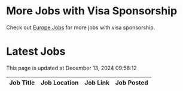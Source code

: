 # More Jobs with Visa Sponsorship

Check out [Europe Jobs](https://github.com/sureshparimi/europejobs#latest-jobs) for more jobs with visa sponsorship.

# Latest Jobs

This page is updated at December 13, 2024 09:58:12

| Job Title | Job Location | Job Link | Job Posted |
| --- | --- | --- | --- |
